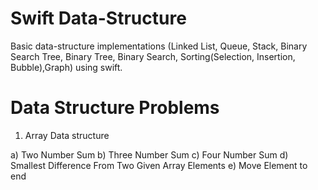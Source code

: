 # Swift Data-Structure
Basic data-structure implementations (Linked List, Queue, Stack, Binary Search Tree,  Binary Tree, Binary Search, Sorting(Selection, Insertion, Bubble),Graph) using swift.


# Data Structure Problems 

1) Array Data structure

a) Two Number Sum
b) Three Number Sum
c) Four Number Sum
d) Smallest Difference From Two Given Array Elements
e) Move Element to end 


